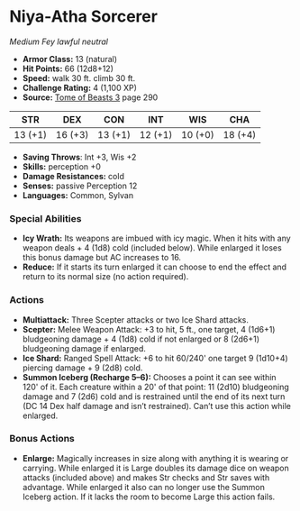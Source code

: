 # Niya-Atha Sorcerer

*Medium* *Fey* *lawful neutral*

- **Armor Class:** 13 (natural)
- **Hit Points:** 66 (12d8+12)
- **Speed:** walk 30 ft. climb 30 ft.
- **Challenge Rating:** 4 (1,100 XP)
- **Source:** [Tome of Beasts 3](https://koboldpress.com/kpstore/product/tome-of-beasts-3-for-5th-edition/) page 290

| STR | DEX | CON | INT | WIS | CHA |
| --- | --- | --- | --- | --- | --- |
| 13 (+1) | 16 (+3) | 13 (+1) | 12 (+1) | 10 (+0) | 18 (+4) |

- **Saving Throws**: Int +3, Wis +2
- **Skills:** perception +0
- **Damage Resistances:** cold
- **Senses:** passive Perception 12
- **Languages:** Common, Sylvan

### Special Abilities

- **Icy Wrath:** Its weapons are imbued with icy magic. When it hits with any weapon deals + 4 (1d8) cold (included below). While enlarged it loses this bonus damage but AC increases to 16.
- **Reduce:** If it starts its turn enlarged it can choose to end the effect and return to its normal size (no action required).

### Actions

- **Multiattack:** Three Scepter attacks or two Ice Shard attacks.
- **Scepter:** Melee Weapon Attack: +3 to hit, 5 ft., one target, 4 (1d6+1) bludgeoning damage + 4 (1d8) cold if not enlarged or 8 (2d6+1) bludgeoning damage if enlarged.
- **Ice Shard:** Ranged Spell Attack: +6 to hit 60/240' one target 9 (1d10+4) piercing damage + 9 (2d8) cold.
- **Summon Iceberg (Recharge 5–6):** Chooses a point it can see within 120' of it. Each creature within a 20' of that point: 11 (2d10) bludgeoning damage and 7 (2d6) cold and is restrained until the end of its next turn (DC 14 Dex half damage and isn’t restrained). Can’t use this action while enlarged.

### Bonus Actions

- **Enlarge:** Magically increases in size along with anything it is wearing or carrying. While enlarged it is Large doubles its damage dice on weapon attacks (included above) and makes Str checks and Str saves with advantage. While enlarged it also can no longer use the Summon Iceberg action. If it lacks the room to become Large this action fails.


